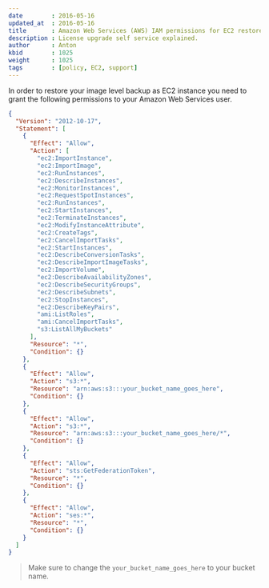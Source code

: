 ```yaml
---
date        : 2016-05-16
updated_at  : 2016-05-16
title       : Amazon Web Services (AWS) IAM permissions for EC2 restore
description : License upgrade self service explained.
author      : Anton
kbid        : 1025
weight      : 1025
tags        : [policy, EC2, support]
---
```


In order to restore your image level backup as EC2 instance you need to grant the following permissions to your Amazon Web Services user.

~~~json
{
  "Version": "2012-10-17",
  "Statement": [
    {
      "Effect": "Allow",
      "Action": [
        "ec2:ImportInstance",
        "ec2:ImportImage",
        "ec2:RunInstances",
        "ec2:DescribeInstances",
        "ec2:MonitorInstances",
        "ec2:RequestSpotInstances",
        "ec2:RunInstances",
        "ec2:StartInstances",
        "ec2:TerminateInstances",
        "ec2:ModifyInstanceAttribute",
        "ec2:CreateTags",
        "ec2:CancelImportTasks",
        "ec2:StartInstances",
        "ec2:DescribeConversionTasks",
        "ec2:DescribeImportImageTasks",
        "ec2:ImportVolume",
        "ec2:DescribeAvailabilityZones",
        "ec2:DescribeSecurityGroups",
        "ec2:DescribeSubnets",
        "ec2:StopInstances",
        "ec2:DescribeKeyPairs",
        "ami:ListRoles",
        "ami:CancelImportTasks",
        "s3:ListAllMyBuckets"
      ],
      "Resource": "*",
      "Condition": {}
    },
    {
      "Effect": "Allow",
      "Action": "s3:*",
      "Resource": "arn:aws:s3:::your_bucket_name_goes_here",
      "Condition": {}
    },
    {
      "Effect": "Allow",
      "Action": "s3:*",
      "Resource": "arn:aws:s3:::your_bucket_name_goes_here/*",
      "Condition": {}
    },
    {
      "Effect": "Allow",
      "Action": "sts:GetFederationToken",
      "Resource": "*",
      "Condition": {}
    },
    {
      "Effect": "Allow",
      "Action": "ses:*",
      "Resource": "*",
      "Condition": {}
    }
  ]
}
~~~

> Make sure to change the <code class="language-json">your_bucket_name_goes_here</code> to your bucket name.
